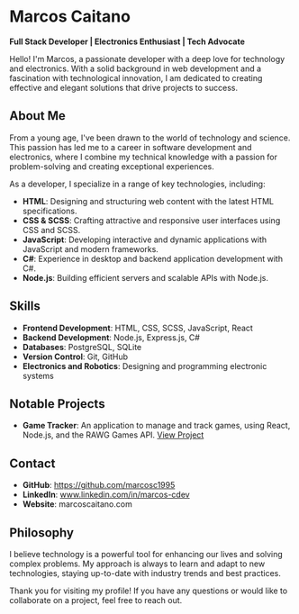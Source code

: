 # Marcos Caitano

**Full Stack Developer | Electronics Enthusiast | Tech Advocate**

Hello! I'm Marcos, a passionate developer with a deep love for technology and electronics. With a solid background in web development and a fascination with technological innovation, I am dedicated to creating effective and elegant solutions that drive projects to success.

## About Me

From a young age, I've been drawn to the world of technology and science. This passion has led me to a career in software development and electronics, where I combine my technical knowledge with a passion for problem-solving and creating exceptional experiences.

As a developer, I specialize in a range of key technologies, including:

- **HTML**: Designing and structuring web content with the latest HTML specifications.
- **CSS & SCSS**: Crafting attractive and responsive user interfaces using CSS and SCSS.
- **JavaScript**: Developing interactive and dynamic applications with JavaScript and modern frameworks.
- **C#**: Experience in desktop and backend application development with C#.
- **Node.js**: Building efficient servers and scalable APIs with Node.js.

## Skills

- **Frontend Development**: HTML, CSS, SCSS, JavaScript, React
- **Backend Development**: Node.js, Express.js, C#
- **Databases**: PostgreSQL, SQLite
- **Version Control**: Git, GitHub
- **Electronics and Robotics**: Designing and programming electronic systems

## Notable Projects

- **Game Tracker**: An application to manage and track games, using React, Node.js, and the RAWG Games API. [View Project](#)


## Contact


- **GitHub**: https://github.com/marcosc1995
- **LinkedIn**: www.linkedin.com/in/marcos-cdev
- **Website**: marcoscaitano.com

## Philosophy

I believe technology is a powerful tool for enhancing our lives and solving complex problems. My approach is always to learn and adapt to new technologies, staying up-to-date with industry trends and best practices.

Thank you for visiting my profile! If you have any questions or would like to collaborate on a project, feel free to reach out.
